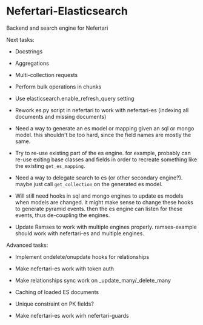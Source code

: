 # Nefertari-Elasticsearch

Backend and search engine for Nefertari


Next tasks:

- Docstrings

- Aggregations

- Multi-collection requests

- Perform bulk operations in chunks

- Use elasticsearch.enable_refresh_query setting

- Rework es.py script in nefertari to work with nefertari-es (indexing
  all documents and missing documents)

- Need a way to generate an es model or mapping given an sql or mongo
  model. this shouldn't be too hard, since the field names are mostly
  the same.

- Try to re-use existing part of the es engine. for example, probably
  can re-use exiting base classes and fields in order to recreate
  something like the existing `get_es_mapping`.

- Need a way to delegate search to es (or other secondary
  engine?). maybe just call `get_collection` on the generated es
  model.

- Will still need hooks in sql and mongo engines to update es models
  when models are changed. it might make sense to change these hooks
  to generate pyramid events. then the es engine can listen for these
  events, thus de-coupling the engines.

- Update Ramses to work with multiple engines properly. ramses-example
  should work with nefertari-es and multiple engines.


Advanced tasks:

- Implement ondelete/onupdate hooks for relationships

- Make nefertari-es work with token auth

- Make relationships sync work on _update_many/_delete_many

- Caching of loaded ES documents

- Unique constraint on PK fields?

- Make nefertari-es work wirh nefertari-guards
